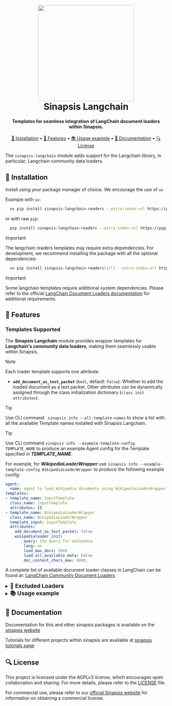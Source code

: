 <h1 align="center">
<br>
<a href="https://sinapsis.tech/">
  <img
    src="https://github.com/Sinapsis-AI/brand-resources/blob/main/sinapsis_logo/4x/logo.png?raw=true"
    alt="" width="300">
</a><br>
Sinapsis Langchain
<br>
</h1>

<h4 align="center">Templates for seamless integration of LangChain document loaders within Sinapsis.</h4>

<p align="center">
<a href="#installation">🐍 Installation</a> •
<a href="#features">🚀 Features</a> •
<a href="#features">📚 Usage example</a> •
<a href="#documentation">📙 Documentation</a> •
<a href="license"> 🔍 License</a>
</p>

The `sinapsis-langchain` module adds support for the Langchain library, in particular, Langchain community data loaders.

<h2 id="installation">🐍 Installation</h2>
Install using your package manager of choice. We encourage the use of <code>uv</code>

Example with <code>uv</code>:

```bash
  uv pip install sinapsis-langchain-readers --extra-index-url https://pypi.sinapsis.tech
```
 or with raw <code>pip</code>:
```bash
  pip install sinapsis-langchain-readers --extra-index-url https://pypi.sinapsis.tech
```
</details>


> [!IMPORTANT]
> The langchain readers templates may require extra dependencies. For development, we recommend installing the package with all the optional dependencies:
>
```bash
  uv pip install sinapsis-langchain-readers[all] --extra-index-url https://pypi.sinapsis.tech
```
> [!IMPORTANT]
> Some langchain templates require additional system dependencies. Please refer to the official [LangChain Document Loaders documentation](https://python.langchain.com/docs/integrations/document_loaders/) for additional requirements. 
>


<h2 id="features">🚀 Features</h2>

<h3> Templates Supported</h3>

The **Sinapsis Langchain** module provides wrapper templates for **Langchain's community data loaders**, making them seamlessly usable within Sinapsis.
> [!NOTE]
> Each loader template supports one attribute:
> - **`add_document_as_text_packet`** (`bool`, default: `False`): Whether to add the loaded document as a text packet.
> Other attributes can be dynamically assigned through the class initialization dictionary (`class init attributes`).

> [!TIP]
> Use CLI command ``` sinapsis info --all-template-names``` to show a list with all the available Template names installed with Sinapsis Langchain.

> [!TIP]
> Use CLI command ```sinapsis info --example-template-config TEMPLATE_NAME``` to produce an example Agent config for the Template specified in ***TEMPLATE_NAME***.


For example, for ***WikipediaLoaderWrapper*** use ```sinapsis info --example-template-config WikipediaLoaderWrapper``` to produce the following example config:

```yaml
agent:
  name: agent to load Wikipedia documents using WikipediaLoaderWrapper template
templates:
- template_name: InputTemplate
  class_name: InputTemplate
  attributes: {}
- template_name: WikipediaLoaderWrapper
  class_name: WikipediaLoaderWrapper    
  template_input: InputTemplate         
  attributes:
    add_document_as_text_packet: false
    wikipedialoader_init:
        query: the query for wikipedia
        lang: en
        load_max_docs: 5000
        load_all_available_meta: False
        doc_content_chars_max: 4000,
```

A complete list of available document loader classes in LangChain can be found at:
[LangChain Community Document Loaders](https://python.langchain.com/api_reference/community/document_loaders.html#langchain-community-document-loaders)

<details>
<summary><strong><span style="font-size: 1.25em;">🚫 Excluded Loaders</span></strong></summary>

Some base classes or loaders that required additional configuration have been excluded and support for this will be included in future releases.

- **Blob**
- **BlobLoader**
- **OracleTextSplitter**
- **OracleDocLoader**
- **TrelloLoaderExecute**
- **TwitterTweetLoader**
- **TrelloLoader**
- **GoogleApiYoutubeLoader**
- **GoogleApiClient**
- **DiscordChatLoader**
- **AssemblyAIAudioTranscriptLoader**
- **ArcGISLoader**

For all other supported loaders, refer to the LangChain API reference linked above.
</details>

<details>
<summary><strong><span style="font-size: 1.25em;">📚 Usage example </span></strong></summary>

The following example demonstrates how to use the **WikipediaLoaderWrapper** template for loading documents from Wikipedia within Sinapsis. Below is the full YAML configuration, followed by a breakdown of each component.


```yaml
agent:
  name: my_test_agent
  description: "Wikipedia loader example"

templates:

- template_name: InputTemplate
  class_name: InputTemplate
  attributes: {}

- template_name: WikipediaLoaderWrapper
  class_name: WikipediaLoaderWrapper
  template_input: InputTemplate
  attributes:
    add_document_as_text_packet: false
    wikipedialoader_init:
      query: GenAI
      lang: en
      load_max_docs: 1
      load_all_available_meta: false
      doc_content_chars_max: 4000
```
To run, simply use:

```bash
sinapsis run name_of_the_config.yml
```


</details>

<h2 id="documentation">📙 Documentation</h2>

Documentation for this and other sinapsis packages is available on the [sinapsis website](https://docs.sinapsis.tech/docs)

Tutorials for different projects within sinapsis are available at [sinapsis tutorials page](https://docs.sinapsis.tech/tutorials)

<h2 id="license">🔍 License</h2>

This project is licensed under the AGPLv3 license, which encourages open collaboration and sharing. For more details, please refer to the [LICENSE](LICENSE) file.

For commercial use, please refer to our [official Sinapsis website](https://sinapsis.tech) for information on obtaining a commercial license.



